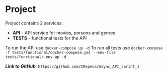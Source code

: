 # Project

Project contains 2 services:
* **API** - API service for movies, persons and genres
* **TESTS** - functional tests for the API

To run the API use `docker-compose up -d`
To run all tests use `docker-compose -f tests/functional/docker-compose.yml --env-file tests/functional/.env up -d`

**_Link to GitHub_**: `https://github.com/IRepeva/Async_API_sprint_1`